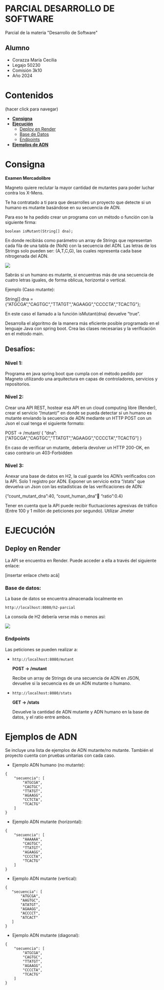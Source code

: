 # PARCIAL DESARROLLO DE SOFTWARE
Parcial de la materia "Desarrollo de Software"

## Alumno
- Corazza María Cecilia
- Legajo 50230
- Comisión 3k10
- Año 2024


# Contenidos
(hacer click para navegar)
- **[Consigna](#consigna)**
- **[Ejecución](#ejecucion)**
    - [Deploy en Render](#deploy)
    - [Base de Datos](#bd)
    - [Endpoints](#endpoints)
- **[Ejemplos de ADN](#adn)**


# Consigna
**Examen Mercadolibre**

<div id="consigna"> </div>

Magneto quiere reclutar la mayor cantidad de mutantes para poder luchar contra los X-Mens.

Te ha contratado a ti para que desarrolles un proyecto que detecte si un humano es mutante basándose en su secuencia de ADN.

Para eso te ha pedido crear un programa con un método o función con la siguiente firma:

`boolean isMutant(String[] dna);`

En donde recibirás como parámetro un array de Strings que representan cada fila de una tabla de (NxN) con la secuencia del ADN. Las letras de los Strings solo pueden ser: (A,T,C,G), las cuales representa cada base nitrogenada del ADN.

<img src="extra/matriz_ejemplo.png">

Sabrás si un humano es mutante, si encuentras más de una secuencia de cuatro letras iguales, de forma oblicua, horizontal o vertical.

Ejemplo (Caso mutante):

String[] dna = {"ATGCGA","CAGTGC","TTATGT","AGAAGG","CCCCTA","TCACTG"};

En este caso el llamado a la función isMutant(dna) devuelve “true”. 

Desarrolla el algoritmo de la manera más eficiente posible programado en el lenguaje Java con spring boot. Crea las clases necesarias y la verificación en el método main. 

## Desafíos:

### Nivel 1:
Programa  en java spring boot que cumpla con el método pedido por Magneto utilizando una arquitectura en capas de controladores, servicios y repositorios.

### Nivel 2:
Crear una API REST, hostear esa API en un cloud computing libre (Render), crear el servicio “/mutant/” en donde se pueda detectar si un humano es mutante enviando la secuencia de ADN mediante un HTTP POST con un Json el cual tenga el siguiente formato:

POST → /mutant/
{ “dna”:["ATGCGA","CAGTGC","TTATGT","AGAAGG","CCCCTA","TCACTG"]
}

En caso de verificar un mutante, debería devolver un HTTP 200-OK, en caso contrario un 403-Forbidden

### Nivel 3:
Anexar una base de datos en H2, la cual guarde los ADN’s verificados con la API. Solo 1 registro por ADN.
Exponer un servicio extra “/stats” que devuelva un Json con las estadísticas de las verificaciones de ADN: 

{“count_mutant_dna”:40, “count_human_dna”:100: “ratio”:0.4}

Tener en cuenta que la API puede recibir fluctuaciones agresivas de tráfico (Entre 100 y 1 millón de peticiones por segundo). Utilizar Jmeter 

<div id="ejecucion"> </div>

# EJECUCIÓN

<div id="deploy"> </div>

## Deploy en Render
La API se encuentra en Render. Puede acceder a ella a través del siguiente enlace:

[insertar enlace cheto acá]

<div id="bd"> </div>

### Base de datos:
La base de datos se encuentra almacenada localmente en

`http://localhost:8080/h2-parcial`

La consola de H2 debería verse más o menos así:

<img src="extra/h2_consola.png">



<div id="endpoints"> </div>

### Endpoints
Las peticiones se pueden realizar a:

- `http://localhost:8080/mutant` 

    **POST -> /mutant**

    Recibe un array de Strings de una secuencia de ADN en JSON, devuelve si la secuencia es de un ADN mutante o humano.
- `http://localhost:8080/stats`

    **GET -> /stats**

    Devuelve la cantidad de ADN mutante y ADN humano en la base de datos, y el ratio entre ambos.

<div id="adn"> </div>

# Ejemplos de ADN
Se incluye una lista de ejemplos de ADN mutante/no mutante.
También el proyecto cuenta con pruebas unitarias con cada caso.

- Ejemplo ADN humano (no mutante):
```
{
    "secuencia": [
        "ATGCGA",
        "CAGTGC",
        "TTATGT",
        "AGAAGG",
        "CCTCTA",
        "TCACTG"
    ]
}
```
- Ejemplo ADN mutante (horizontal):
```
{
    "secuencia": [
        "AAAAAA",
        "CAGTGC",
        "TTATGT",
        "AGAAGG",
        "CCCCTA",
        "TCACTG"
    ]
}
```
- Ejemplo ADN mutante (vertical):
 ```
 {
    "secuencia": [
        "ATGCGA",
        "AAGTGC",
        "ATATGT",
        "AGAAGG",
        "ACCCCT",
        "ATCACT"
    ]
 }
```
- Ejemplo ADN mutante (diagonal):
```
{
    "secuencia": [
        "ATGCGA",
        "CAGTGC",
        "TTATGT",
        "AGAAGG",
        "CCCCTA",
        "TCACTG"
    ]
}
``` 